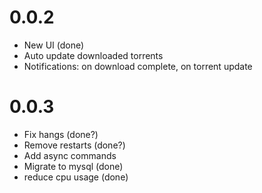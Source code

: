 # 0.0.2
- New UI (done)
- Auto update downloaded torrents
- Notifications: on download complete, on torrent update

# 0.0.3
- Fix hangs (done?)
- Remove restarts (done?)
- Add async commands
- Migrate to mysql (done)
- reduce cpu usage (done)
